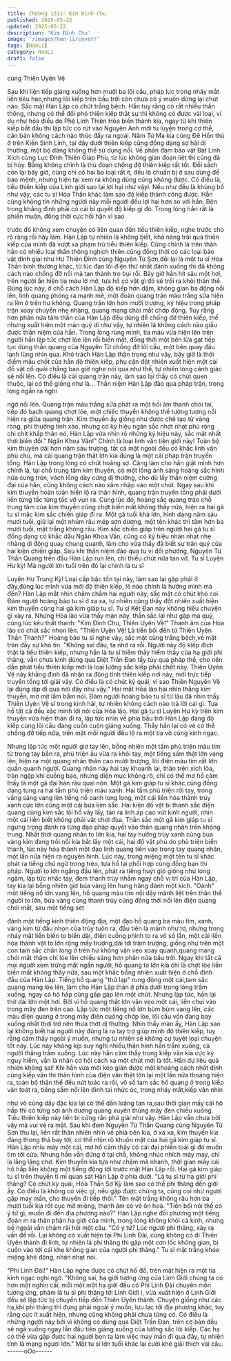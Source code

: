 ```yaml
---
title: Chương 1311: Kim Đình Chu
published: 2025-05-22
updated: 2025-05-22
description: 'Kim Đình Chu'
image: '/images/han-li/cover/'
tags: [HanLi]
category: HanLi
draft: false
---
```


cùng Thiên Uyên Vệ

Sau khi liên tiếp giáng xuống hơn mười ba lôi cầu, pháp lực trong
nháy mắt liền tiêu hao,nhưng lôi kiếp trên bầu trời còn chưa có ý
muốn dừng lại chút nào.
Sắc mặt Hàn Lập có chút trắng bệch.
Hắn tuy rằng có rất nhiều thần thông, nhưng có thể đối phó thiên
kiếp thật sự thì không có được vài loại, ví dụ như hỏa điểu do Phệ
Linh Thiên Hỏa biến thành kia, ngay từ khi thiên kiếp bắt đầu thì
lập tức co rút vào Nguyên Anh mới tu luyện trong cơ thể, căn bản
không cách nào thúc đẩy ra ngoài.
Năm Tử Ma kia cùng Đề Hồn thú ở trên Kiền Sinh Linh, tại đây
dưới thiên kiếp cũng đồng dạng sợ hãi dị thường, một bộ dáng
không thể sử dụng nổi.
Về phần đám bảo vật Bát Linh Xích cùng Lục Đinh Thiên Giáp
Phù, từ lúc không gian đoạn liệt thì cũng đã bị hủy. Bằng không
chính là thủ đoạn chống đỡ thiên kiếp rất tốt.
Đối sách còn lại bây giờ, cũng chỉ có hai ba loại rất ít, đều là
chuẩn bị ở sau dùng để bảo mệnh, nhưng hiện tại xem ra không
dùng cũng không được.
Có điều là, tiểu thiên kiếp của Linh giới sao lại lợi hại như vậyi.
Nếu như đều là khủng bố như vậy, các tu sĩ Hóa Thần khác làm
sao độ kiếp thành công được. Hắn cũng không tin những người
này mỗi người đều lợi hại hơn so với hắn. Bên trong khẳng định
phải có cái bí quyết độ kiếp gì đó.
Trong lòng hắn rất là phiền muộn, đồng thời cực hối hận vì sao

trước đó không xem chuyện có liên quan đến tiểu thiên kiếp, nghe
trước cho rõ ràng rồi hãy làm.
Hàn Lập tự nhiên là không biết, khả năng trải qua thiên kiếp của
mình đã vượt xa phạm trù tiểu thiên kiếp.
Cũng chính là trên thân hắn có nhiều loại thần thông nghịch thiên
cùng đồng thời có các loại bảo vật đỉnh giai như Hư Thiên Đỉnh
cùng Nguyên Từ Sơn,đổi lại là một tu sĩ Hóa Thần bình thường
khác, từ lúc đạo lôi điện thứ nhất đánh xuống thì đã không cách
nào chống đỡ nổi mà tan thành tro bụi rồi.
Bây giờ hắn hít sâu một hơi, trên người ẩn hiện tia máu lờ mờ,
tựa hồ có vật gì đó sẽ trồi ra khỏi thân thể.
Đúng lúc này, ở chỗ cách Hàn Lập độ kiếp hơn dặm, không gian
ba động nổi lên, linh quang phóng ra mạnh mẽ, một đoàn quang
trận màu trắng sữa hiện ra lên ở trên hư không.
Quang trận lớn hơn mười trượng, ký hiệu trong pháp trận xoay
chuyển nhẹ nhàng, quang mang chói mắt chớp động.
Tuy rằng hơn phân nửa tâm thần của Hàn Lập đều dùng để
chống đỡ thiên kiếp, thế nhưng xuất hiện một màn quỷ dị như
vậy, tự nhiên là không cách nào giấu được thần niệm của hắn.
Trong lòng rùng mình, tia máu vừa hiện lên trên người hắn lập tức
chợt lóe lên rồi biến mất, đồng thời một bên lừa gạt tiếp tục dùng
thần quang của Nguyên Từ chống đỡ lôi cầu, một bên quay đầu
lạnh lùng nhìn qua.
Khó trách Hàn Lập thận trọng như vậy, bây giờ là thời điểm mấu
chốt của hắn độ thiên kiếp, phụ cận đột nhiên xuất hiện một cái
đồ vật cổ quái chẳng bao giờ nghe nói qua như thế, tự nhiên lòng
cảnh giác sẽ nổi lên.
Có điều là cái quang trận này, làm sao lại thấy có chút quen
thuộc, lại có thể giống như là…
Thần niệm Hàn Lập đảo qua pháp trận, trong lòng ngẩn ra nghi

ngờ nổi lên.
Quang trận màu trắng sữa phát ra một hồi âm thanh chói tai, tiếp
đó bạch quang chợt lóe, một chiếc thuyền không thể tưởng tượng
nổi hiện ra giữa quang trận.
Kim thuyền ấy giống như được chế tạo từ vàng ròng, phi thường
tinh xảo, nhưng có ký hiệu ngân sắc nhợt nhạt phủ rộng chi chít
khắp thân nó, Hàn Lập vừa nhìn rõ những ký hiệu này, sắc mặt
nhất thời biến đổi." Ngân Khoa Văn!" Chính là loại linh văn tiên
giới này! Toàn bộ kim thuyền dài hơn năm sáu trượng, tất cả mặt
ngoài đều có khắc linh văn phù chú, mà cái quang trận thật lớn
kia đúng là một cái pháp trận truyền tống.
Hàn Lập trong lòng có chút hoảng sợ.
Càng làm cho hắn giật mình hơn chính là, tại chỗ trung tâm kim
thuyền, có một lồng ánh sáng hoàng sắc hình nửa cung tròn,
vách lồng dày cứng dị thường, cho dù lấy thần niệm cường đại
của hắn, cũng không cách nào xâm nhập vào một chút.
Ngay sau khi kim thuyền hoàn toàn hiển lộ ra thân hình, quang
trận truyền tống phái dưới liền từng tấc từng tấc vỡ vụn ra. Cùng
lúc đó, hoàng sắc quang tráo chỗ trung tâm của kim thuyền cũng
chợt biến mất không thấy nữa, hiện ra hai gã tu sĩ mặc kim sắc
chiến giáp đi ra.
Một gã tuổi khá lớn, hình dạng năm sáu mươi tuổi, giữ lại một
nhúm râu mép sơn dương, một tên khác thì tầm hơn ba mươi
tuổi, mặt trắng không râu.
Kim sắc chiến giáp trên người hai gã tu sĩ đồng dạng có khắc dấu
Ngân Khoa Văn, cũng có ký hiệu nhàn nhạt nhẹ nhàng di động
quay chung quanh, làm cho vừa thấy đã biết sự trân quý của hai
kiện chiến giáp.
Sau khi thần niệm đảo qua tu vi đối phương, Nguyên Từ Thần
Quang trên đầu Hàn Lập run lên, chỉ thiếu chút nữa tan vỡ.
Tu sĩ Luyện Hư kỳ! Mà người lớn tuổi trên đó lại chính là tu sĩ

Luyện Hư Trung Kỳ! Loại cấp bậc tồn tại này, làm sao lại gặp phải
ở đây,đúng lúc mình vừa mới độ thiên kiếp, lẽ nào chính là hướng
mình mà đến?
Hàn Lập mắt nhìn chằm chằm hai người này, sắc mặt có chút khó
coi.
Đám người hoàng bào tu sĩ ở xa xa, tự nhiên cũng thấy đột nhiên
xuất hiện kim thuyền cùng hai gã kim giáp tu sĩ.
Tu sĩ Kết Đan này không hiểu chuyện gì xảy ra. Nhưng Hỏa lão
vừa thấy màn này, thần sắc lại như gặp ma quỷ, cùng lúc kêu thất
thanh:
"Kim Đình Chu, Thiên Uyên Vệ!" Thanh âm của Hỏa lão có chút
sắc nhọn lên.
"Thiên Uyên Vệ! Là tiền bối đến từ Thiên Uyên Thần Thành?"
Hoàng bào tu sĩ nghe vậy, sắc mặt cũng trắng bệch,vẻ mặt tràn
đầy sự khó tin.
"Không sai đâu, ta nhớ ra rồi. Người này độ kiếp đích thật là tiểu
thiên kiếp, nhưng hắn là tu sĩ hiếm thấy hiếm thấy của hạ giới phi
thăng, vẫn chưa kinh dùng qua Diệt Trần Đan tẩy tủy qua pháp
thể, cho nên dẫn phát tiểu thiên kiếp mới là loại lưỡng sắc kiếp
phải chết này. Thiên Uyên Vệ này khẳng định đã nhận ra động
tĩnh thiên kiếp nơi này, mới trực tiếp truyền tống tới giải vây. Có
điều là có chút kỳ quái, vì sao Thiên Nguyên Vệ lại đúng dịp đi
qua nơi đây như vậy." Hai mắt Hỏa lão hai nhìn thẳng kim thuyền,
mờ mịt lẩm bẩm nói.
Đám người hoàng bào tu sĩ từ lâu đã nhìn thấy Thiên Uyên Vệ sĩ
trong kinh hãi, tự nhiên không cách nào trả lời cái gì.
Tựa hồ tất cả đều xác minh lời nói của Hỏa lão.
Hai gã tu sĩ Luyện Hư kỳ trên kim thuyền vừa hiện thân đi ra, lập
tức nhìn về phía bầu trời Hàn Lập đang độ kiếp cùng lôi cầu đang
cuồn cuộn giáng xuống. Thấy hắn lại có vẻ có thể chống đỡ tiếp
nữa, trên mặt mỗi người đều lộ ra một tia vô cùng kinh ngạc.

Nhưng lập tức một người giơ tay lên, bỗng nhiên một tấm phù
triện màu tím từ trong tay bắn ra, phù triện ấu vừa ra khỏi tay, một
tiếng sấm thật lớn vang lên, hiện ra một quang nhân thân cao
mười trượng, lôi điện màu tím rất lớn quấn quanh người.
Quang nhân này hai tay khoanh lại, thân trên xích lõa, tràn ngập
khí cuồng bạo, nhưng diện mục không rõ, chỉ có thể mơ hồ cảm
thấy là một gã đại hán râu quai nón.
Một gã kim giáp tu sĩ khác,cũng đồng dạng tung ra hai tấm phù
triện màu xanh.
Hai tấm phù triện rời tay, trong vầng sáng vang lên tiếng nổ oanh
long long, một cái liền hóa thành trùy xanh cực lớn cùng một cái
búa kim sắc.
Hai kiện đồ vật bị thanh sắc điện quang cùng kim sắc lôi hồ vây
lấy, tản ra linh áp cao vút kinh người, nhìn một cái liền biết không
phải vật chơi đùa.
Thần sắc một gã kim giáp tu sĩ ngưng trọng đánh ra từng đạo
pháp quyết vào thân quang nhân trên không trung.
Nhất thời quang nhân to lớn kia, hai tay hướng trùy xanh cùng
búa vàng kim đang trôi nổi kia bắt lấy một cái, hai đồ vật phù do
phù triện biến thành, lúc này hóa thành một đạo linh quang tiến
vào trong tay quang nhân, một lần nữa hiện ra nguyên hình.
Lúc này, trong miệng một tên tu sĩ khác phát ra tiếng chú ngữ
trong trẻo, tựa hồ lại phối hợp cùng đồng bạn thi pháp.
Người to lớn ngẩng đầu lên, phát ra tiếng huýt gió giống như long
ngâm, lập tức nhấc tay, đem thanh trùy nhắm ngay chỗ vị trí của
Hàn Lập, tay kia lại bỗng nhiên giơ búa vàng lên hung hăng đánh
một kích.
"Oành" một tiếng nổ lớn vang lên, hồ quang màu tím nổi dậy
mãnh liệt trên thân thể người to lớn, búa vàng cùng thanh trùy
cũng đồng thời nổi lên điện quang chói mắt, sau một tiếng sét

đánh một tiếng kinh thiên động địa, một đạo hồ quang ba màu
tím, xanh, vàng kim từ đầu nhọn của trùy tuôn ra, đầu tiên là
mảnh như tơ, nhưng trong nháy mắt liền biến to biến dài, điên
cuồng phình to ra vô số lần, một cái liền hóa thành vật to lớn rộng
mấy trượng,dài tới trăm trượng, giống như trên một con tam sắc
chân long ở trên hư không vặn vẹo xoay quanh,quang mang chói
mắt thậm chí lóe lên chiếu sáng hơn phân nửa bầu trời.
Ngay khi tất cả mọi người xem trừng mắt ngẩn người, hồ quang
to lớn kia chỉ là chợt lóe liền biến mất không thấy nữa, sau một
khắc bỗng nhiên xuất hiện ở chỗ đỉnh đầu của Hàn Lập.
Tiếng hồ quang "thử lạp" rung động một cái,tam sắc quang mang
lóe lên, làm cho Hàn Lập thân ở phía dưới trong lòng trầm xuống,
ngay cả hô hấp cũng gấp gáp lên một chút.
Nhưng lập tức, hắn lại thở dài lớn một hơi.
Bởi vì hồ quang thật lớn vặn vẹo một cái, liền chui vào trong mây
đen trên cao.
Lập tức một tiếng nổ lớn bùm bùm vang lên, các màu điện quang
ở trong mây điên cuồng chớp lóe, lôi cầu vốn đang bay xuống
nhất thời trở nên thưa thớt dị thường.
Nhìn thấy màn ấy, Hàn Lập sao lại không biết hai người này đúng
là ra tay trợ giúp mình độ thiên kiếp, tuy rằng cảm thấy ngoài ý
muốn, nhưng tự nhiên sẽ không cự tuyệt loại chuyện tốt này.
Lúc này không kịp suy nghĩ nhiều,thân hình hắn trầm xuống, cả
người thẳng trầm xuống.
Lúc này hắn cảm thấy trong kiếp vân kia cực kỳ nguy hiểm, vẫn là
nhân cơ hội cách xa một chút mới là tốt.
Hắn dự liệu quả nhiên không sai! Khi hắn vừa mới kéo giãn được
một khoảng cách nhất định cùng kiếp vân thì thân hình của điện
vân thật lớn lại một lần nữa thoáng hiện ra, toàn bộ thân thể đều
nứt toác ra rồi, vô số tam sắc hồ quang ở trong kiếp vân toát ra,
tiếng sấm nổi lên đinh tai nhức óc, trong nháy mắt,kiếp vân nhìn

như vô cùng dầy đặc kia lại có thể dần loãng tan ra,sau thời gian
mấy cái hô hấp thì có từng sợi ánh dương quang xuyên thủng
mây đen chiếu xuống.
Tiểu thiên kiếp này liền bị cứng rắn phá giải như vậy.
Hàn Lập vẫn chưa bởi vậy mà vui vẻ ra mặt. Sau khi đem Nguyên
Từ Thần Quang cùng Nguyên Từ Sơn thu lại, liền rất thản nhiên
nhìn về phía bên kia, ở xa xa, kim thuyền kia đang thong thả bay
tới, có thể nhìn rõ khuôn mặt của hai gã kim giáp tu sĩ.
Hàn Lập nhíu mày một cái, mơ hồ cảm thấy có cái đại phiền toái
gì đó muốn tìm tới cửa.
Nhưng hắn vẫn đứng ở tại chỗ, không nhúc nhích mảy may, chỉ là
lẳng lặng chờ.
Kim thuyền kia tựa như chậm mà nhanh, thời gian mấy cái hô hấp
liền không một tiếng động tới trước mặt Hàn Lập rồi.
Hai gã kim giáp tu sĩ trên thuyền tỉ mỉ quan sát Hàn Lập ở phía
dưới.
"Là tu sĩ từ hạ giới phi thăng? Có chút kỳ quái, Hóa Thần Sơ Kỳ
làm sao có thể phi thăng đến giới ấy. Có điều là không có việc gì,
nếu gặp được chúng ta, cũng coi như ngươi gặp may mắn, cho
thuyền đi tiếp thôi." Tên mặt trắng không râu hơn ba mươi tuổi kia
rốt cục mở miệng, thanh âm có vẻ ôn hoà.
"Tiền bối nói thế có ý tứ gì, muốn đi đến địa phương nào?" Hàn
Lập nghe đối phương một tiếng đoán m ra thân phận hạ giới của
mình, trong lòng không khỏi cả kinh, nhưng bề ngoài vẫn chậm rãi
hỏi một câu.
"Có ý tứ? Lúc ngươi phi thăng, xảy ra vấn đề rồi. Lại không có
xuất hiện tại Phi Linh Đài, cũng không có đi Thiên Uyên thành đi
lính, tự nhiên là phi thăng thì gặp một cơn lốc không gian, bị cuốn
vào tới cái khe không gian của người phi thăng." Tu sĩ mặt trắng
khóe miệng khẽ động, nhàn nhạt nói.

"Phi Linh Đài!" Hàn Lập nghe được có chút hồ đồ, trên mặt hiện
ra một tia kinh ngạc nghi ngờ.
"Không sai, hạ giới tương ứng của Linh Giới chúng ta có hơn một
nghìn cái, mỗi một một hạ giới đều có Phi Linh Đài chuyên môn
tương ứng, phàm là tu sĩ phi thăng tới Linh Giới i, vừa xuất hiện ở
Linh Giới đều sẽ lập tức bị chuyển tiếp đến Thiên Uyên thành.
Chuyện giống như các hạ,khi phi thăng thì đụng phải ngoài ý
muốn, lưu lạc tới địa phương khác, tuy rằng cực ít xuất hiện,
nhưng cũng không phải chưa từng có. Có điều là những người
này bởi vì không có dùng qua Diệt Trần Đan, trên cơ bản đều sẽ
ngã xuống ngay lần đầu tiên giáng xuống của lưỡng sắc lôi kiếp.
Các hạ có thể vừa gặp được hai người bọn ta làm việc may mắn
đi qua đây, tự nhiên tính là mạng ngươi lớn." Một tu sĩ lớn tuổi
khác lại cười khẽ giải thích vài câu.
------oOo------
